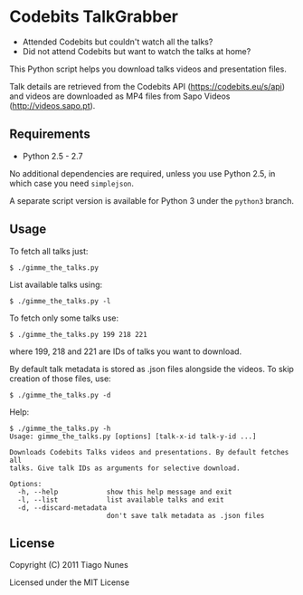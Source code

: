 Codebits TalkGrabber
====================

* Attended Codebits but couldn't watch all the talks?
* Did not attend Codebits but want to watch the talks at home?

This Python script helps you download talks videos and presentation files.

Talk details are retrieved from the Codebits API (https://codebits.eu/s/api)
and videos are downloaded as MP4 files from Sapo Videos (http://videos.sapo.pt).


Requirements
------------

* Python 2.5 - 2.7

No additional dependencies are required, unless you use Python 2.5, in which
case you need ```simplejson```.

A separate script version is available for Python 3 under the ```python3```
branch.

Usage
-----

To fetch all talks just:
```
$ ./gimme_the_talks.py
```

List available talks using:
```
$ ./gimme_the_talks.py -l
```

To fetch only some talks use:
```
$ ./gimme_the_talks.py 199 218 221
```
where 199, 218 and 221 are IDs of talks you want to download.

By default talk metadata is stored as .json files alongside the videos. To
skip creation of those files, use:
```
$ ./gimme_the_talks.py -d
```

Help:

```
$ ./gimme_the_talks.py -h
Usage: gimme_the_talks.py [options] [talk-x-id talk-y-id ...]

Downloads Codebits Talks videos and presentations. By default fetches all
talks. Give talk IDs as arguments for selective download.

Options:
  -h, --help            show this help message and exit
  -l, --list            list available talks and exit
  -d, --discard-metadata
                        don't save talk metadata as .json files

```


License
-------

Copyright (C) 2011 Tiago Nunes

Licensed under the MIT License